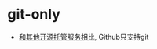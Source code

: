 git-only
======================================

* [和其他开源托管服务相比](http://en.wikipedia.org/wiki/Comparison_of_open_source_software_hosting_facilities#Available_version_control_systems), Github只支持git

